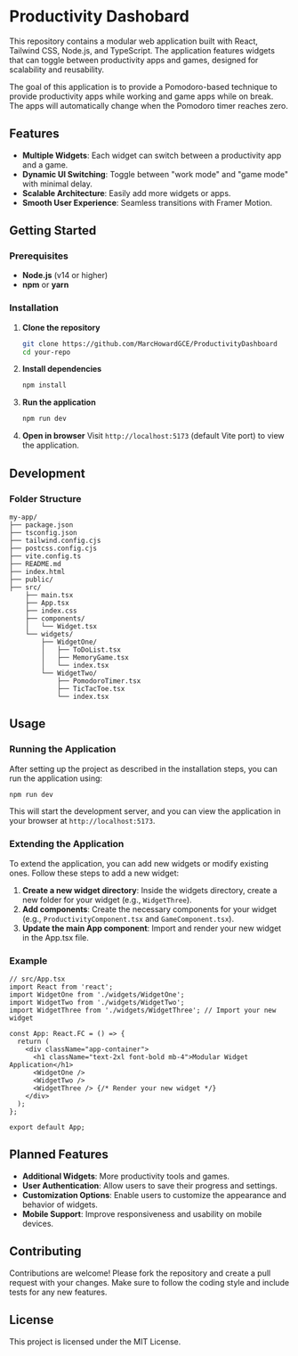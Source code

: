 # Productivity Dashobard

This repository contains a modular web application built with React, Tailwind CSS, Node.js, and TypeScript. The application features widgets that can toggle between productivity apps and games, designed for scalability and reusability.

The goal of this application is to provide a Pomodoro-based technique to provide productivity apps while working and game apps while on break. The apps will automatically change when the Pomodoro timer reaches zero.

## Features
- **Multiple Widgets**: Each widget can switch between a productivity app and a game.
- **Dynamic UI Switching**: Toggle between "work mode" and "game mode" with minimal delay.
- **Scalable Architecture**: Easily add more widgets or apps.
- **Smooth User Experience**: Seamless transitions with Framer Motion.

## Getting Started
### Prerequisites
- **Node.js** (v14 or higher)
- **npm** or **yarn**

### Installation
1. **Clone the repository**
   ```bash
   git clone https://github.com/MarcHowardGCE/ProductivityDashboard
   cd your-repo
   ```
2. **Install dependencies**
   ```bash
   npm install
   ```
3. **Run the application**
   ```bash
   npm run dev
   ```
4. **Open in browser**
   Visit `http://localhost:5173` (default Vite port) to view the application.

## Development
### Folder Structure
```
my-app/
├── package.json
├── tsconfig.json
├── tailwind.config.cjs
├── postcss.config.cjs
├── vite.config.ts
├── README.md
├── index.html
├── public/
├── src/
    ├── main.tsx
    ├── App.tsx
    ├── index.css
    ├── components/
    │   └── Widget.tsx
    └── widgets/
        ├── WidgetOne/
        │   ├── ToDoList.tsx
        │   ├── MemoryGame.tsx
        │   └── index.tsx
        └── WidgetTwo/
            ├── PomodoroTimer.tsx
            ├── TicTacToe.tsx
            └── index.tsx
```

## Usage
### Running the Application
After setting up the project as described in the installation steps, you can run the application using:
```bash
npm run dev
```
This will start the development server, and you can view the application in your browser at `http://localhost:5173`.

### Extending the Application
To extend the application, you can add new widgets or modify existing ones. Follow these steps to add a new widget:

1. **Create a new widget directory**: Inside the widgets directory, create a new folder for your widget (e.g., `WidgetThree`).
2. **Add components**: Create the necessary components for your widget (e.g., `ProductivityComponent.tsx` and `GameComponent.tsx`).
3. **Update the main App component**: Import and render your new widget in the App.tsx file.

### Example
```tsx
// src/App.tsx
import React from 'react';
import WidgetOne from './widgets/WidgetOne';
import WidgetTwo from './widgets/WidgetTwo';
import WidgetThree from './widgets/WidgetThree'; // Import your new widget

const App: React.FC = () => {
  return (
    <div className="app-container">
      <h1 className="text-2xl font-bold mb-4">Modular Widget Application</h1>
      <WidgetOne />
      <WidgetTwo />
      <WidgetThree /> {/* Render your new widget */}
    </div>
  );
};

export default App;
```

## Planned Features
- **Additional Widgets**: More productivity tools and games.
- **User Authentication**: Allow users to save their progress and settings.
- **Customization Options**: Enable users to customize the appearance and behavior of widgets.
- **Mobile Support**: Improve responsiveness and usability on mobile devices.

## Contributing
Contributions are welcome! Please fork the repository and create a pull request with your changes. Make sure to follow the coding style and include tests for any new features.

## License
This project is licensed under the MIT License.